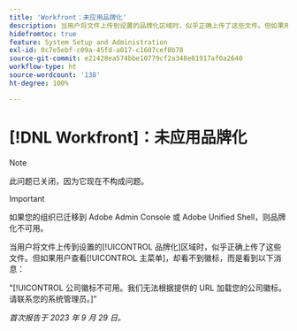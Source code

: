 ```yaml
---
title: 'Workfront：未应用品牌化'
description: 当用户将文件上传到设置的品牌化区域时，似乎正确上传了这些文件。但如果用户查看“主菜单”，却看不到徽标，而是看到一条错误消息。
hidefromtoc: true
feature: System Setup and Administration
exl-id: 0c7e5ebf-c09a-45fd-a017-c1607cef8b78
source-git-commit: e21428ea574bbe10779cf2a348e01917af0a2640
workflow-type: ht
source-wordcount: '138'
ht-degree: 100%

---
```


# [!DNL Workfront]：未应用品牌化

>[!NOTE]
>
>此问题已关闭，因为它现在不构成问题。

>[!IMPORTANT]
>
>如果您的组织已迁移到 Adobe Admin Console 或 Adobe Unified Shell，则品牌化不可用。

当用户将文件上传到设置的[!UICONTROL 品牌化]区域时，似乎正确上传了这些文件。但如果用户查看[!UICONTROL 主菜单]，却看不到徽标，而是看到以下消息：

&quot;[!UICONTROL 公司徽标不可用。我们无法根据提供的 URL 加载您的公司徽标。请联系您的系统管理员。]”

_首次报告于 2023 年 9 月 29 日。_
